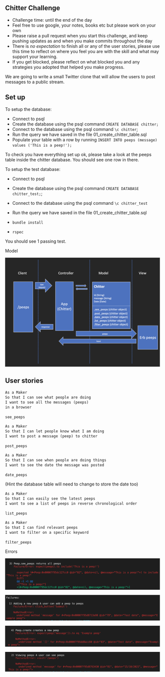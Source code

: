 ## Chitter Challenge

* Challenge time: until the end of the day
* Feel free to use google, your notes, books etc but please work on your own
* Please raise a pull request when you start this challenge, and keep pushing updates as and when you make commits throughout the day
* There is _no expectation_ to finish all or any of the user stories, please use this time to reflect on where you feel you are with the skill and what may support your learning.
* If you get blocked, please reflect on what blocked you and any strategies you adopted that helped you make progress.

We are going to write a small Twitter clone that will allow the users to post messages to a public stream.

## Set up

To setup the database:

* Connect to psql
* Create the database using the psql command `CREATE DATABASE chitter;`
* Connect to the database using the psql command `\c chitter`;
* Run the query we have saved in the file 01_create_chitter_table.sql
* Populate your table with a row by running `INSERT INTO peeps (message) values ('This is a peep!');`

To check you have everything set up ok, please take a look at the peeps table inside the chitter database. You should see one row in there.  

To setup the test database:
* Connect to psql
* Create the database using the psql
command `CREATE DATABASE chitter_test;`;
* Connect to the database using the psql command `\c chitter_test`
* Run the query we have saved in the file 01_create_chitter_table.sql

* `bundle install`
* `rspec`

You should see 1 passing test.

Model

![](images/image123.png)

## User stories

```
As a Maker
So that I can see what people are doing
I want to see all the messages (peeps)
in a browser

see_peeps 

```

```
As a Maker
So that I can let people know what I am doing  
I want to post a message (peep) to chitter

post_peeps

```

```
As a Maker
So that I can see when people are doing things
I want to see the date the message was posted

date_peeps

```
(Hint the database table will need to change to store the date too)

```
As a Maker
So that I can easily see the latest peeps
I want to see a list of peeps in reverse chronological order

list_peeps 

```
```
As a Maker
So that I can find relevant peeps
I want to filter on a specific keyword

filter_peeps
```
Errors 

![](images/image1234.png)

![](images/image12345.png)

![](images/image123456.png)

![](images/image1234567.png)